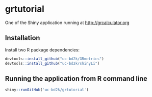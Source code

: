 # grtutorial

One of the Shiny application running at http://grcalculator.org

## Installation

Install two R package dependencies:

```r
devtools::install_github("uc-bd2k/GRmetrics")
devtools::install_github("uc-bd2k/shinyLi")
```

## Running the application from R command line

```r
shiny::runGitHub('uc-bd2k/grtutorial')
```

